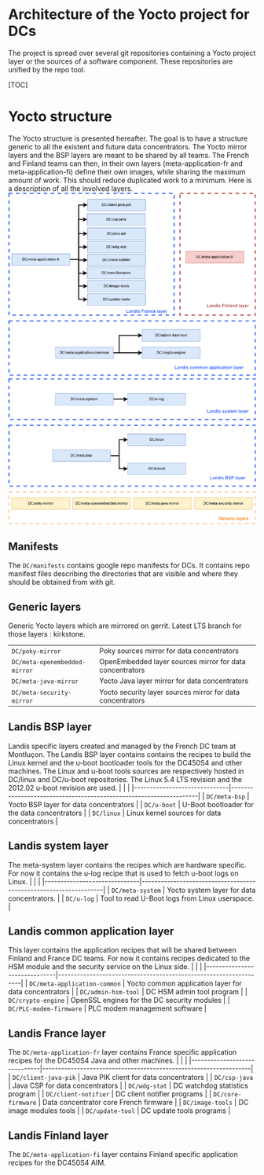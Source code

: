 # Architecture of the Yocto project for DCs

The project is spread over several git repositories containing a Yocto project layer or the sources of a software component.
These repositories are unified by the repo tool.

[TOC]

# Yocto structure
The Yocto structure is presented hereafter.
The goal is to have a structure generic to all the existent and future data concentrators.
The Yocto mirror layers and the BSP layers are meant to be shared by all teams.
The French and Finland teams can then, in their own layers (meta-application-fr and meta-application-fi) define their own images, while sharing the maximum amount of work.
This should reduce duplicated work to a minimum.
Here is a description of all the involved layers.
![](/images/YoctoStructure.png)

## Manifests
The `DC/manifests` contains google repo manifests for DCs.
It contains repo manifest files describing the directories that are visible and where they should be obtained from with git.

## Generic layers
Generic Yocto layers which are mirrored on gerrit.
Latest LTS branch for those layers : kirkstone.

|                              |                                                                   |
|------------------------------|-------------------------------------------------------------------|
| `DC/poky-mirror`             | Poky sources mirror for data concentrators                        |
| `DC/meta-openembedded-mirror`| OpenEmbedded layer sources mirror for data concentrators          |
| `DC/meta-java-mirror`        | Yocto Java layer mirror for data concentrators                    |
| `DC/meta-security-mirror`    | Yocto security layer sources mirror for data concentrators        |

## Landis BSP layer
Landis specific layers created and managed by the French DC team at Montluçon.
The Landis BSP layer contains contains the recipes to build the Linux kernel and the u-boot bootloader tools for the DC450S4 and other machines.
The Linux and u-boot tools sources are respectively hosted in DC/linux and DC/u-boot repositories.
The Linux 5.4 LTS revision and the 2012.02 u-boot revision are used.
|                              |                                                                   |
|------------------------------|-------------------------------------------------------------------|
| `DC/meta-bsp`                | Yocto BSP layer for data concentrators                            |
| `DC/u-boot`                  | U-Boot bootloader for the data concentrators                      |
| `DC/linux`                   | Linux kernel sources for data concentrators                       |

## Landis system layer
The meta-system layer contains the recipes which are hardware specific.
For now it contains the u-log recipe that is used to fetch u-boot logs on Linux.
|                              |                                                                  |
|------------------------------|------------------------------------------------------------------|
| `DC/meta-system`             | Yocto system layer for data concentrators.                       |
| `DC/u-log`                   | Tool to read U-Boot logs from Linux userspace.                   |

## Landis common application layer
This layer contains the application recipes that will be shared between Finland and France DC teams.
For now it contains recipes dedicated to the HSM module and the security service on the Linux side.
|                              |                                                                  |
|------------------------------|------------------------------------------------------------------|
| `DC/meta-application-common` | Yocto common application layer for data concentrators            |
| `DC/admin-hsm-tool`          | DC HSM admin tool program                                        |
| `DC/crypto-engine`           | OpenSSL engines for the DC security modules                      |
| `DC/PLC-modem-firmware`      | PLC modem management software                                    |

## Landis France layer
The `DC/meta-application-fr` layer contains France specific application recipes for the DC450S4 Java and other machines.
|                              |                                                                  |
|------------------------------|------------------------------------------------------------------|
| `DC/client-java-pik`         | Java PIK client for data concentrators                           |
| `DC/csp-java`                | Java CSP for data concentrators                                  |
| `DC/wdg-stat`                | DC watchdog statistics program                                   |
| `DC/client-notifier`         | DC client notifier programs                                      |
| `DC/core-firmware`           | Data concentrator core French firmware                           |
| `DC/image-tools`             | DC image modules tools                                           |
| `DC/update-tool`             | DC update tools programs                                         |

## Landis Finland layer
The `DC/meta-application-fi` layer contains Finland specific application recipes for the DC450S4 AIM.
